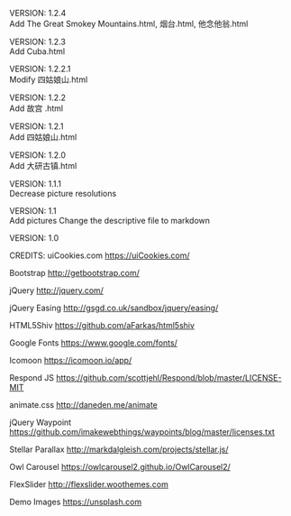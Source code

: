 VERSION: 1.2.4\
Add The Great Smokey Mountains.html, 烟台.html, 他念他翁.html

VERSION: 1.2.3\
Add Cuba.html

VERSION: 1.2.2.1\
Modify 四姑娘山.html

VERSION: 1.2.2\
Add 故宫 .html

VERSION: 1.2.1\
Add 四姑娘山.html

VERSION: 1.2.0\
Add 大研古镇.html

VERSION: 1.1.1\
Decrease picture resolutions

VERSION: 1.1\
Add pictures
Change the descriptive file to markdown

VERSION: 1.0

CREDITS:
uiCookies.com
https://uiCookies.com/

Bootstrap
http://getbootstrap.com/

jQuery
http://jquery.com/

jQuery Easing
http://gsgd.co.uk/sandbox/jquery/easing/

HTML5Shiv
https://github.com/aFarkas/html5shiv

Google Fonts
https://www.google.com/fonts/

Icomoon
https://icomoon.io/app/

Respond JS
https://github.com/scottjehl/Respond/blob/master/LICENSE-MIT

animate.css
http://daneden.me/animate

jQuery Waypoint
https://github.com/imakewebthings/waypoints/blog/master/licenses.txt

Stellar Parallax
http://markdalgleish.com/projects/stellar.js/

Owl Carousel
https://owlcarousel2.github.io/OwlCarousel2/

FlexSlider
http://flexslider.woothemes.com

Demo Images
https://unsplash.com